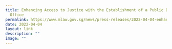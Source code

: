 ```yaml
---
title: Enhancing Access to Justice with the Establishment of a Public Defender’s
  Office
permalink: https://www.mlaw.gov.sg/news/press-releases/2022-04-04-enhancing-access-to-justice-with-the-establishment-of-a-public-defenders-office-and-expansion-of-coverage-for-criminal-legal-aid/
date: 2022-04-04
layout: link
description: ""
image: ""
---
```


